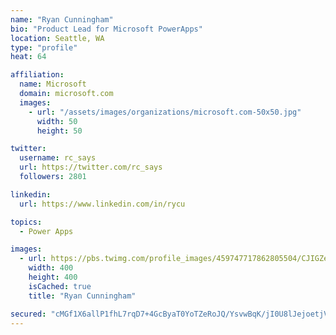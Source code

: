 ```yaml
---
name: "Ryan Cunningham"
bio: "Product Lead for Microsoft PowerApps"
location: Seattle, WA
type: "profile"
heat: 64

affiliation:
  name: Microsoft
  domain: microsoft.com
  images:
    - url: "/assets/images/organizations/microsoft.com-50x50.jpg"
      width: 50
      height: 50

twitter:
  username: rc_says
  url: https://twitter.com/rc_says
  followers: 2801

linkedin:
  url: https://www.linkedin.com/in/rycu

topics:
  - Power Apps

images:
  - url: https://pbs.twimg.com/profile_images/459747717862805504/CJIGZejd_400x400.png
    width: 400
    height: 400
    isCached: true
    title: "Ryan Cunningham"

secured: "cMGf1X6allP1fhL7rqD7+4GcByaT0YoTZeRoJQ/YsvwBqK/jI0U8lJejoetjVR3JEN6mEmf2QFpWcxbNS3KHvtrpEvG+QDEgQk4VE7Fw1/mmLfOzuJW0wdAyGFhuY/nmGMhD/AD2rEZP+Sf4gopcdHOBT6WHCOWSxInDpqIroPLX9i6c8YqAUl0oZ6urmrB+Xs8HzwhNiH6Z7OVV87Wp2z1hjzMwoXwWvc0NfA8W0BbD4qAyxFUYWZOKcOKOPoPqHsLF/GptxXuby2lFxCSk/Rv2ZJ+aLhEaBlpnA1QnA8WxvbrCNYF7Ht+4qfty6vzINPumkhghXZoZiOpxMjezC9cjLl47FnVhxlPUoBI7jUg/5Y6dkuW58jXrBDl+b8glYxLMD5vaI35wSC4ggHR+Kcwx/UN2O9XvlT2AEVLYijU=;r0e0HV2fm81lA0mYpuuAAg=="
---
```



